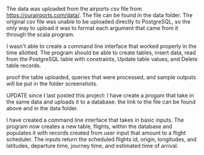 The data was uploaded from the airports csv file from https://ourairports.com/data/. The file can be found in the data folder.
The original csv file was unable to be uploaded directly to PostgreSQL, so the only way to upload it was to format each argument that came from it through the scala program.

I wasn't able to create a command line interface that worked properly in the time allotted.
The program should be able to create tables, insert data, read from the PostgreSQL table with constraints, Update table values, and Delete table records.

proof the table uploaded, queries that were processed, and sample outputs will be put in the folder screenshots.

UPDATE since I last posted this project:
I have create a progam that take in the same data and uploads it to a database. the link to the file can be found above and in the data folder.

I have created a command line interface that takes in basic inputs. The program now creates a new table, flights, within the database and populates it with records created from user input that amount to a flight scheduler. The inputs return the scheduled flights id, origin, longitudes, and latitudes, departure time, journey time, and estimated time of arrival.
